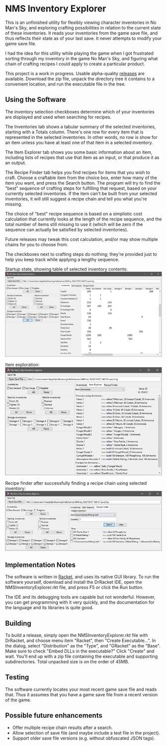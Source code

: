 # NMS Inventory Explorer

This is an unfinished utility for flexibly viewing character
inventories in No Man's Sky, and exploring crafting possibilities in
relation to the current state of these inventories. It reads your
inventories from the game save file, and thus reflects their state as
of your last save. It never attempts to modify your game save file.

I had the idea for this utility while playing the game when I got
frustrated sorting through my inventory in the game No Man's Sky, and
figuring what chain of crafting recipes I could apply to create a
particular product.

This project is a work in progress. Usable alpha-quality
[releases] are available. Download the zip file, unpack the directory tree
it contains to a convenient location, and run the executable file in the 
tree.

## Using the Software

The inventory selection checkboxes determine which of your inventories
are displayed and used when searching for recipes.

The Inventories tab shows a tabular summary of the selected inventories,
starting with a Totals column. There's one row for every item that
is represented in the selected inventories. In other words, no row
is show for an item unless you have at least one of that item in a
selected inventory.

The Item Explorer tab shows you some basic information about an item,
including lists of recipes that use that item as an input, or that
produce it as an output.

The Recipe Finder tab helps you find recipes for items that you wish
to craft. Choose a craftable item from the choice box, enter how many
of the item you want, and press the Search button. The program will
try to find the "best" sequence of crafting steps for fulfilling that
request, based on your currently selected inventories. If the item 
can't be built from your selected inventories, it will still suggest
a recipe chain and tell you what you're missing.

The choice of "best" recipe sequence is based on a simplistic cost calculation
that currently looks at the length of the recipe sequence, and the total number
of items still missing to use it (which will be zero if the sequence can
actually be satisfied by selected inventories).

Future releases may tweak this cost calculation, and/or may show multiple
chains for you to choose from.

The checkboxes next to crafting steps do nothing; they're provided just to
help you keep track while applying a lengthy sequence.

Startup state, showing table of selected inventory contents:
![startup screenshot with inventory table](./screenshots/inventories.png)

Item exploration:
![screenshot showing item exploration](./screenshots/explore-item.png)

Recipe finder after successfully finding a recipe chain using selected inventory:
![screenshot with successful recipe list](./screenshots/found-recipe.png)

## Implementation Notes

The software is written in [Racket], and uses its native GUI library.
To run the software yourself, download and install the DrRacket IDE,
open the NMSInventoryExplorer.rkt file, and press F5 or click the Run
button.

The IDE and its debugging tools are capable but not wonderful. However,
you can get programming with it very quickly, and the documentation
for the language and its libraries is quite good.

## Building

To build a release, simply open the NMSInventoryExplorer.rkt file with
DrRacket, and choose menu item "Racket", then "Create
Executable...". In the dialog, select "Distribution" as the "Type",
and "GRacket" as the "Base".  Make sure to check "Embed DLLs in the
executable?"  Click "Create" and wait. You'll end up with a zip file
containing the executable and supporting subdirectories. Total
unpacked size is on the order of 45MB.

## Testing

The software currently locates your most recent game save file and
reads that. Thus it assumes that you have a game save file from a
recent version of the game.

## Possible future enhancements
* Offer multiple recipe chain results after a search.
* Allow selection of save file (and maybe include a test file in the project).
* Support older save file versions (e.g. without obfuscated JSON tags).

[Racket]: https://racket-lang.org/
[releases]: https://github.com/dwmuller/NMSInventoryExplorer/releases
